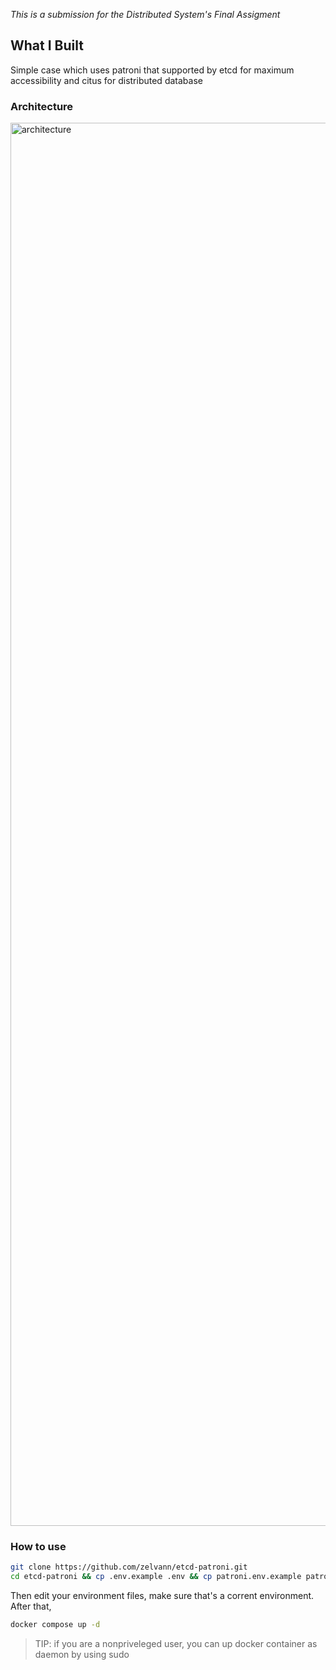 *This is a submission for the Distributed System's Final Assigment*

## What I Built
Simple case which uses patroni that supported by etcd for maximum accessibility and citus for distributed database

### Architecture
<img width="2245" alt="architecture" src="https://github.com/user-attachments/assets/c40b6400-d71a-4820-b4f7-e93c437f917b" />

### How to use
```bash
git clone https://github.com/zelvann/etcd-patroni.git
cd etcd-patroni && cp .env.example .env && cp patroni.env.example patroni.env
```
Then edit your environment files, make sure that's a corrent environment. After that,
```bash
docker compose up -d
```
> TIP: if you are a nonpriveleged user, you can up docker container as daemon by using sudo
